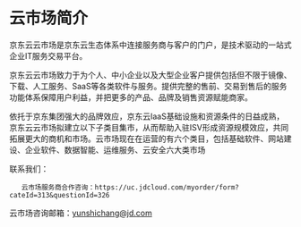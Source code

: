 # 云市场简介
京东云云市场是京东云生态体系中连接服务商与客户的门户，是技术驱动的一站式企业IT服务交易平台。

京东云云市场致力于为个人、中小企业以及大型企业客户提供包括但不限于镜像、下载、人工服务、SaaS等各类软件与服务。提供完整的售前、交易到售后的服务功能体系保障用户利益，并把更多的产品、品牌及销售资源赋能商家。

依托于京东集团强大的品牌效应，京东云IaaS基础设施和资源条件的日益成熟，京东云云市场拟建立以下子类目集市，从而帮助入驻ISV形成资源规模效应，共同拓展更大的商机和市场。云市场现在在运营的有六个类目，包括基础软件、网站建设、企业软件、数据智能、运维服务、云安全六大类市场







联系我们：

       云市场服务商合作咨询：https://uc.jdcloud.com/myorder/form?cateId=313&questionId=326

云市场咨询邮箱：yunshichang@jd.com

